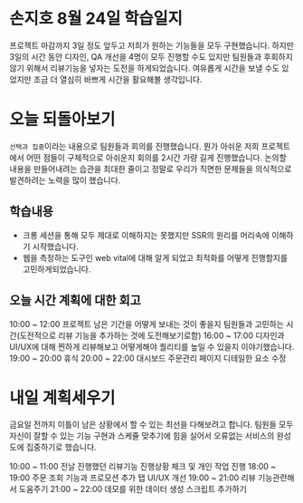# 손지호 8월 24일 학습일지

프로젝트 마감까지 3일 정도 앞두고 저희가 원하는 기능들을 모두 구현했습니다. 하지만 3일의 시간 동안 디자인, QA 개선을 4명이 모두 진행할 수도 있지만 팀원들과 후회하지않기 위해서 리뷰기능을 넣자는 도전을 하게되었습니다. 여유롭게 시간을 보낼 수도 있었지만 조금 더 열심히 바쁘게 시간을 활요해볼 생각입니다.

# 오늘 되돌아보기

`선택과 집중`이라는 내용으로 팀원들과 회의를 진행했습니다. 뭔가 아쉬운 저희 프로젝트에서 어떤 점들이 구체적으로 아쉬운지 회의를 2시간 가량 길게 진행했습니다. 논의할 내용을 만들어내려는 습관을 최대한 줄이고 정말로 우리가 직면한 문제들을 의식적으로 발견하려는 노력을 많이 했습니다.

## 학습내용

- 크롱 세션을 통해 모두 제대로 이해하지는 못했지만 SSR의 원리를 머리속에 이해하기 시작했습니다.
- 웹을 측정하는 도구인 web vital에 대해 알게 되었고 최적화를 어떻게 진행할지를 고민하게되었습니다.

## 오늘 시간 계획에 대한 회고

10:00 ~ 12:00 프로젝트 남은 기간을 어떻게 보내는 것이 좋을지 팀원들과 고민하는 시간(도전적으로 리뷰 기능을 추가하는 것에 도전해보기로함)
16:00 ~ 17:00 디자인과 UI/UX에 대해 찐하게 리뷰해보고 어떻게해야 퀄리티를 높일 수 있을지 이야기했습니다.
19:00 ~ 20:00 휴식
20:00 ~ 22:00 대시보드 주문관리 페이지 디테일한 요소 수정

# 내일 계획세우기

금요일 전까지 이틀이 남은 상황에서 할 수 있는 최선을 다해보려고 합니다. 팀원들 모두 자신이 잘할 수 있는 기능 구현과 스케쥴 맞추기에 힘을 실어서 오류없는 서비스의 완성도에 집중하기로 했습니다.

10:00 ~ 11:00 전날 진행했던 리뷰기능 진행상황 체크 및 개인 작업 진행
18:00 ~ 19:00 주문 조회 기능과 프로모션 추가 탭 UI/UX 개선
19:00 ~ 21:00 리뷰 기능관련해서 도움주기
21:00 ~ 22:00 데모를 위한 데이터 생성 스크립트 추가하기

